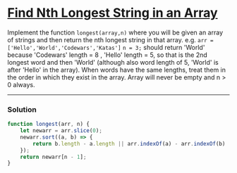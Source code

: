  # [Find Nth Longest String in an Array](https://www.codewars.com/kata/5594c4599934000e1e00002e)

 Implement the function `longest(array,n)` where you will be given an array of strings and then return the nth longest string in that array. e.g. `arr = ['Hello','World','Codewars','Katas']` `n = 3;` should return 'World' because 'Codewars' length = 8 , 'Hello' length = 5, so that is the 2nd longest word and then 'World' (although also word length of 5, 'World' is after 'Hello' in the array). When words have the same lengths, treat them in the order in which they exist in the array. Array will never be empty and n > 0 always.

---

### Solution

```javascript
function longest(arr, n) {
    let newarr = arr.slice(0);
    newarr.sort((a, b) => {
        return b.length - a.length || arr.indexOf(a) - arr.indexOf(b)
    });
    return newarr[n - 1];
}
```